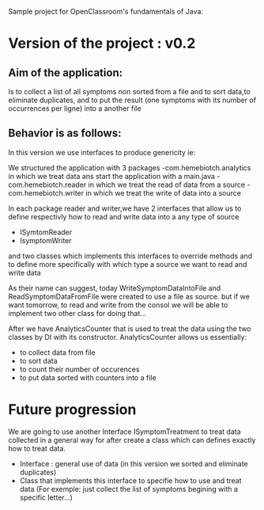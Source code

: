 Sample project for OpenClassroom's fundamentals of Java:

Version of the project : v0.2
=============================

Aim of the application:
-----------------------

Is to collect a list of all symptoms non sorted from a file and to sort data,to eliminate duplicates, and to put the result (one symptoms with its number of occurrences per ligne) into a another file 

Behavior is as follows:
-----------------------

In this version we use interfaces to produce genericity ie:

We structured the application with 3 packages
-com.hemebiotch.analytics in which we treat data ans start the application with a main.java
-com.hemebiotch.reader in which we treat the read of data from a source 
-com.hemebiotch.writer in which we treat the write of data into a source

In each package reader and writer,we have 2 interfaces that allow us to define respectivly how to read and write data into a any type of source
- ISymtomReader
- IsymptomWriter

and two classes which implements this interfaces to override methods and to define more specifically with which type a source we want to read and write data

As their name can suggest, today WriteSymptomDataIntoFile and ReadSymptomDataFromFile were created to use a file as source.
but if we want tomorrow, to read and write from the consol we will be able to implement two other class for doing that...

After we have AnalyticsCounter that is used to treat the data using the two classes by DI with its constructor.
AnalyticsCounter allows us essentially:
- to collect data from file 
- to sort data
- to count their number of occurences
- to put data sorted with counters into a file 

Future progression
==================

We are going to use another Interface ISymptomTreatment to treat data collected in a general way for after create a class which can defines exactly how to treat data.
- Interface : general use of data (in this version we sorted and eliminate duplicates)
- Class that implements this interface to specifie how to use and treat data (For exemple: just collect the list of symptoms begining with a specific letter...)



